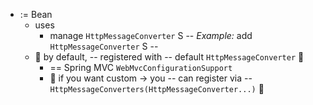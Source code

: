 * := Bean
  * uses
    * manage `HttpMessageConverter` S -- _Example:_ add `HttpMessageConverter` S --
  * 👀 by default, -- registered with -- default `HttpMessageConverter`  👀
    * == Spring MVC `WebMvcConfigurationSupport`
    * 👀 if you want custom -> you -- can register via -- `HttpMessageConverters(HttpMessageConverter...)` 👀